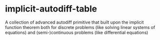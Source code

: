 # implicit-autodiff-table
A collection of advanced autodiff primitive that built upon the implicit function theorem both for discrete problems (like solving linear systems of equations) and (semi-)continuous problems (like differential equations)
